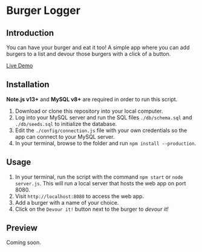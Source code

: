 # Burger Logger

## Introduction

You can have your burger and eat it too! A simple app where you can add burgers to a list and devour those burgers with a click of a button.

[Live Demo](https://nameless-mountain-76205.herokuapp.com/)


## Installation

**Note.js v13+** and **MySQL v8+** are required in order to run this script.

1. Download or clone this repository into your local computer.
2. Log into your MySQL server and run the SQL files `./db/schema.sql` and `./db/seeds.sql` to initialize the database.
3. Edit the `./config/connection.js` file with your own credentials so the app can connect to your MySQL server.
4. In your terminal, browse to the folder and run `npm install --production`.


## Usage

1. In your terminal, run the script with the command `npm start` or `node server.js`. This will run a local server that hosts the web app on port 8080.
2. Visit `http://localhost:8080` to access the web app.
3. Add a burger with a name of your choice.
4. Click on the `Devour it!` button next to the burger to *devour it!*


## Preview

Coming soon.
